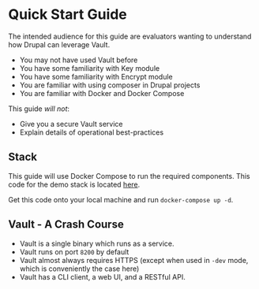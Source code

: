 # Quick Start Guide

The intended audience for this guide are evaluators wanting to understand how Drupal can leverage Vault. 

* You may not have used Vault before
* You have some familiarity with Key module
* You have some familiarity with Encrypt module
* You are familiar with using composer in Drupal projects
* You are familiar with Docker and Docker Compose

This guide _will not_:

* Give you a secure Vault service
* Explain details of operational best-practices

## Stack

This guide will use Docker Compose to run the required components. This code for the demo stack is located [here](https://github.com/nicksantamaria/drupal-vault/tree/8.x-1.x/demo).

Get this code onto your local machine and run `docker-compose up -d`.

## Vault - A Crash Course

* Vault is a single binary which runs as a service. 
* Vault runs on port `8200` by default 
* Vault almost always requires HTTPS (except when used in `-dev` mode, which is conveniently the case here)
* Vault has a CLI client, a web UI, and a RESTful API.
